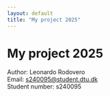```yaml
---
layout: default
title: "My project 2025"
---
```

<head>
    <link rel="icon" href="assets/favicon.ico" type="image/x-icon">
</head>

# My project 2025

Author: Leonardo Rodovero  
Email: s240095@student.dtu.dk  
Student number: s240095



